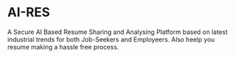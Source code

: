 # AI-RES
A Secure AI  Based Resume Sharing and Analysing Platform based on latest industrial trends for both Job-Seekers and Employeers. Also heelp you resume making a hassle free process.
